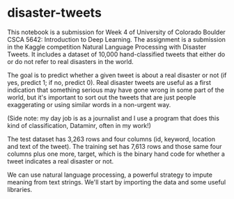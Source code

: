 # disaster-tweets

This notebook is a submission for Week 4 of University of Colorado Boulder CSCA 5642: Introduction to Deep Learning. The assignment is a submission in the Kaggle competition Natural Language Processing with Disaster Tweets. It includes a dataset of 10,000 hand-classified tweets that either do or do not refer to real disasters in the world.

The goal is to predict whether a given tweet is about a real disaster or not (if yes, predict 1; if no, predict 0). Real disaster tweets are useful as a first indication that something serious may have gone wrong in some part of the world, but it's important to sort out the tweets that are just people exaggerating or using similar words in a non-urgent way.

(Side note: my day job is as a journalist and I use a program that does this kind of classification, Dataminr, often in my work!)

The test dataset has 3,263 rows and four columns (id, keyword, location and text of the tweet). The training set has 7,613 rows and those same four columns plus one more, target, which is the binary hand code for whether a tweet indicates a real disaster or not.

We can use natural language processing, a powerful strategy to impute meaning from text strings. We'll start by importing the data and some useful libraries.
